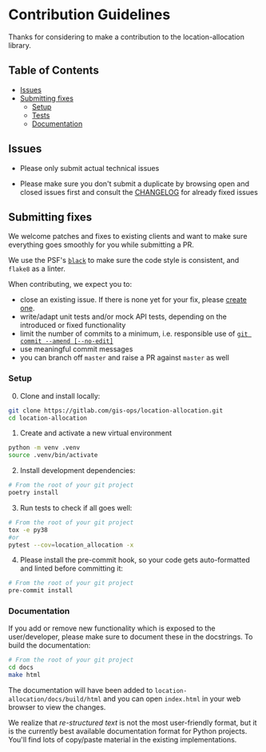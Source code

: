 # Contribution Guidelines

Thanks for considering to make a contribution to the location-allocation library.

## Table of Contents
<!-- TOC depthFrom:1 depthTo:6 withLinks:1 updateOnSave:0 orderedList:0 -->

- [Issues](#issues)
- [Submitting fixes](#submitting-fixes)
	- [Setup](#setup)
	- [Tests](#tests)
	- [Documentation](#documentation)

<!-- /TOC -->

## Issues

- Please only submit actual technical issues

- Please make sure you don't submit a duplicate by browsing open and closed issues first and consult the [CHANGELOG](https://github.com/gis-ops/location-allocation/blob/master/CHANGELOG.md) for already fixed issues

## Submitting fixes

We welcome patches and fixes to existing clients and want to make sure everything goes smoothly for you while submitting a PR.

We use the PSF's [`black`](https://github.com/psf/black) to make sure the code style is consistent, and `flake8` as a linter. 

When contributing, we expect you to:

- close an existing issue. If there is none yet for your fix, please [create one](https://github.com/gis-ops/location-allocation/issues/new).
- write/adapt unit tests and/or mock API tests, depending on the introduced or fixed functionality
- limit the number of commits to a minimum, i.e. responsible use of [`git commit --amend [--no-edit]`](https://www.atlassian.com/git/tutorials/rewriting-history#git-commit--amend)
- use meaningful commit messages
- you can branch off `master` and raise a PR against `master` as well

### Setup

0. Clone and install locally:

```bash
git clone https://gitlab.com/gis-ops/location-allocation.git
cd location-allocation
```

1. Create and activate a new virtual environment

```bash
python -m venv .venv
source .venv/bin/activate
```

2. Install development dependencies:
```bash
# From the root of your git project
poetry install
```

3. Run tests to check if all goes well:
```bash
# From the root of your git project
tox -e py38
#or
pytest --cov=location_allocation -x
```

4. Please install the pre-commit hook, so your code gets auto-formatted and linted before committing it:
```bash
# From the root of your git project
pre-commit install
```

### Documentation

If you add or remove new functionality which is exposed to the user/developer, please make sure to document these in the
docstrings. To build the documentation:

```bash
# From the root of your git project
cd docs
make html
```

The documentation will have been added to `location-allocation/docs/build/html` and you can open `index.html` in your web browser to view
the changes. 

We realize that *re-structured text* is not the most user-friendly format, but it is the currently best available
documentation format for Python projects. You'll find lots of copy/paste material in the existing implementations.